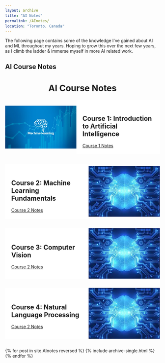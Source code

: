 ```yaml
---
layout: archive
title: "AI Notes"
permalink: /AInotes/
location: "Toronto, Canada"
---
```


The following page contains some of the knowledge I've gained about AI and ML throughout my years. Hoping to grow this over the next few years, as I climb the ladder & immerse myself in more AI related work. 

## AI Course Notes 

<style>i
body {
  font-family: Arial, sans-serif;
  background-color: #f5f5f5;
  margin: 0;
  padding: 20px;
}

.container {
  max-width: 800px;
  margin: 0 auto;
}

h1 {
  text-align: center;
  margin-top: 40px;
  margin-bottom: 20px;
}

.course {
  display: flex;
  flex-direction: row;
  margin-bottom: 30px;
}

.course-info {
  flex: 1;
  padding: 20px;
  background-color: white;
}

.course-image {
  flex: 1;
  display: flex;
  align-items: center;
  justify-content: center;
}

.course-image img {
  max-width: 100%;
  max-height: 200px;
}
</style>

<div class="container">
  <h1>AI Course Notes</h1>

  <div class="course">
    <div class="course-image">
      <img src="../images/course_1_image.png" alt="Course 1 Image">
    </div>
    <div class="course-info">
      <h2>Course 1: Introduction to Artificial Intelligence</h2>
      <a href="course1_notes.md">Course 1 Notes</a>
    </div>
  </div>

  <div class="course">
    <div class="course-info">
      <h2>Course 2: Machine Learning Fundamentals</h2>
      <a href="course2_notes.md">Course 2 Notes</a>
    </div>
    <div class="course-image">
      <img src="../images/course_2_image.png" alt="Course 2 Image">
    </div>
  </div>

  <div class="course">
    <div class="course-info">
      <h2>Course 3: Computer Vision</h2>
      <a href="course2_notes.md">Course 2 Notes</a>
    </div>
    <div class="course-image">
      <img src="../images/course_2_image.png" alt="Course 2 Image">
    </div>
  </div>

  <div class="course">
    <div class="course-info">
      <h2>Course 4: Natural Language Processing</h2>
      <a href="course2_notes.md">Course 2 Notes</a>
    </div>
    <div class="course-image">
      <img src="../images/course_2_image.png" alt="Course 2 Image">
    </div>
  </div>
  <!-- Repeat the above pattern for the remaining courses -->
  
</div>


{% for post in site.AInotes reversed %}
  {% include archive-single.html %}
{% endfor %} 